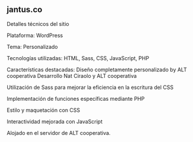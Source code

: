 ## jantus.co

Detalles técnicos del sitio

Plataforma: WordPress

Tema: Personalizado

Tecnologías utilizadas: HTML, Sass, CSS, JavaScript, PHP


Características destacadas:
Diseño completamente personalizado by ALT cooperativa
Desarrollo Nat Ciraolo y ALT cooperativa

Utilización de Sass para mejorar la eficiencia en la escritura del CSS

Implementación de funciones específicas mediante PHP

Estilo y maquetación con CSS

Interactividad mejorada con JavaScript

Alojado en el servidor de ALT cooperativa.
